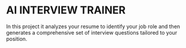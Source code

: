 # AI INTERVIEW TRAINER
In this project it analyzes your resume to identify your job role and then generates a comprehensive set of interview questions tailored to your position.
